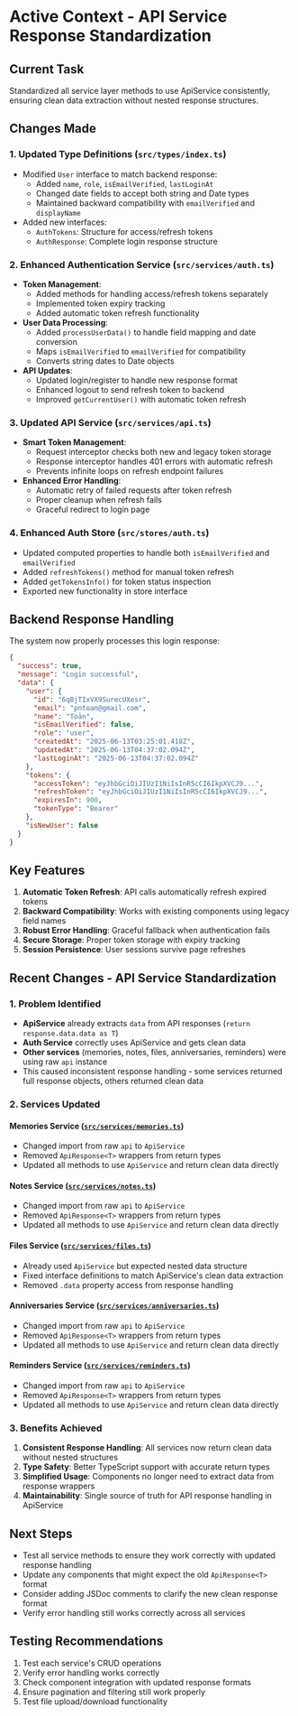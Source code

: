 # Active Context - API Service Response Standardization

## Current Task
Standardized all service layer methods to use ApiService consistently, ensuring clean data extraction without nested response structures.

## Changes Made

### 1. Updated Type Definitions (`src/types/index.ts`)
- Modified `User` interface to match backend response:
  - Added `name`, `role`, `isEmailVerified`, `lastLoginAt`
  - Changed date fields to accept both string and Date types
  - Maintained backward compatibility with `emailVerified` and `displayName`
- Added new interfaces:
  - `AuthTokens`: Structure for access/refresh tokens
  - `AuthResponse`: Complete login response structure

### 2. Enhanced Authentication Service (`src/services/auth.ts`)
- **Token Management**:
  - Added methods for handling access/refresh tokens separately
  - Implemented token expiry tracking
  - Added automatic token refresh functionality
- **User Data Processing**:
  - Added `processUserData()` to handle field mapping and date conversion
  - Maps `isEmailVerified` to `emailVerified` for compatibility
  - Converts string dates to Date objects
- **API Updates**:
  - Updated login/register to handle new response format
  - Enhanced logout to send refresh token to backend
  - Improved `getCurrentUser()` with automatic token refresh

### 3. Updated API Service (`src/services/api.ts`)
- **Smart Token Management**:
  - Request interceptor checks both new and legacy token storage
  - Response interceptor handles 401 errors with automatic refresh
  - Prevents infinite loops on refresh endpoint failures
- **Enhanced Error Handling**:
  - Automatic retry of failed requests after token refresh
  - Proper cleanup when refresh fails
  - Graceful redirect to login page

### 4. Enhanced Auth Store (`src/stores/auth.ts`)
- Updated computed properties to handle both `isEmailVerified` and `emailVerified`
- Added `refreshTokens()` method for manual token refresh
- Added `getTokensInfo()` for token status inspection
- Exported new functionality in store interface

## Backend Response Handling
The system now properly processes this login response:
```json
{
  "success": true,
  "message": "Login successful",
  "data": {
    "user": {
      "id": "6qBjTIxVX9SurecUXesr",
      "email": "pntoan@gmail.com",
      "name": "Toản",
      "isEmailVerified": false,
      "role": "user",
      "createdAt": "2025-06-13T03:25:01.418Z",
      "updatedAt": "2025-06-13T04:37:02.094Z",
      "lastLoginAt": "2025-06-13T04:37:02.094Z"
    },
    "tokens": {
      "accessToken": "eyJhbGciOiJIUzI1NiIsInR5cCI6IkpXVCJ9...",
      "refreshToken": "eyJhbGciOiJIUzI1NiIsInR5cCI6IkpXVCJ9...",
      "expiresIn": 900,
      "tokenType": "Bearer"
    },
    "isNewUser": false
  }
}
```

## Key Features
1. **Automatic Token Refresh**: API calls automatically refresh expired tokens
2. **Backward Compatibility**: Works with existing components using legacy field names
3. **Robust Error Handling**: Graceful fallback when authentication fails
4. **Secure Storage**: Proper token storage with expiry tracking
5. **Session Persistence**: User sessions survive page refreshes

## Recent Changes - API Service Standardization

### 1. Problem Identified
- **ApiService** already extracts `data` from API responses (`return response.data.data as T`)
- **Auth Service** correctly uses ApiService and gets clean data
- **Other services** (memories, notes, files, anniversaries, reminders) were using raw `api` instance
- This caused inconsistent response handling - some services returned full response objects, others returned clean data

### 2. Services Updated

#### **Memories Service** ([`src/services/memories.ts`](src/services/memories.ts:1))
- Changed import from raw `api` to `ApiService`
- Removed `ApiResponse<T>` wrappers from return types
- Updated all methods to use `ApiService` and return clean data directly

#### **Notes Service** ([`src/services/notes.ts`](src/services/notes.ts:1))
- Changed import from raw `api` to `ApiService`
- Removed `ApiResponse<T>` wrappers from return types
- Updated all methods to use `ApiService` and return clean data directly

#### **Files Service** ([`src/services/files.ts`](src/services/files.ts:1))
- Already used `ApiService` but expected nested data structure
- Fixed interface definitions to match ApiService's clean data extraction
- Removed `.data` property access from response handling

#### **Anniversaries Service** ([`src/services/anniversaries.ts`](src/services/anniversaries.ts:1))
- Changed import from raw `api` to `ApiService`
- Removed `ApiResponse<T>` wrappers from return types
- Updated all methods to use `ApiService` and return clean data directly

#### **Reminders Service** ([`src/services/reminders.ts`](src/services/reminders.ts:1))
- Changed import from raw `api` to `ApiService`
- Removed `ApiResponse<T>` wrappers from return types
- Updated all methods to use `ApiService` and return clean data directly

### 3. Benefits Achieved
1. **Consistent Response Handling**: All services now return clean data without nested structures
2. **Type Safety**: Better TypeScript support with accurate return types
3. **Simplified Usage**: Components no longer need to extract data from response wrappers
4. **Maintainability**: Single source of truth for API response handling in ApiService

## Next Steps
- Test all service methods to ensure they work correctly with updated response handling
- Update any components that might expect the old `ApiResponse<T>` format
- Consider adding JSDoc comments to clarify the new clean response format
- Verify error handling still works correctly across all services

## Testing Recommendations
1. Test each service's CRUD operations
2. Verify error handling works correctly
3. Check component integration with updated response formats
4. Ensure pagination and filtering still work properly
5. Test file upload/download functionality